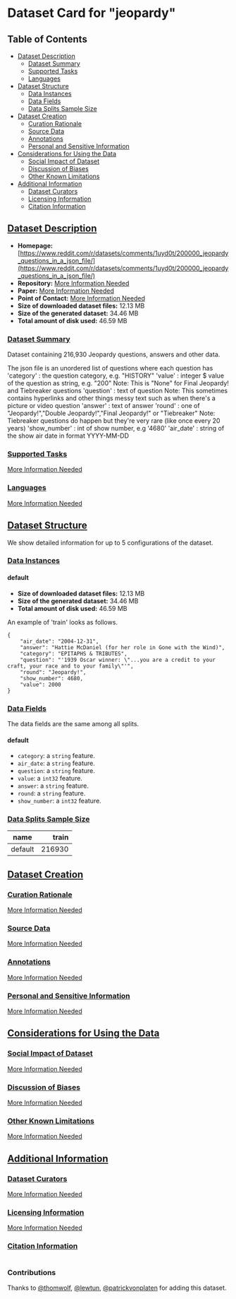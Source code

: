---
---

# Dataset Card for "jeopardy"

## Table of Contents
- [Dataset Description](#dataset-description)
  - [Dataset Summary](#dataset-summary)
  - [Supported Tasks](#supported-tasks)
  - [Languages](#languages)
- [Dataset Structure](#dataset-structure)
  - [Data Instances](#data-instances)
  - [Data Fields](#data-fields)
  - [Data Splits Sample Size](#data-splits-sample-size)
- [Dataset Creation](#dataset-creation)
  - [Curation Rationale](#curation-rationale)
  - [Source Data](#source-data)
  - [Annotations](#annotations)
  - [Personal and Sensitive Information](#personal-and-sensitive-information)
- [Considerations for Using the Data](#considerations-for-using-the-data)
  - [Social Impact of Dataset](#social-impact-of-dataset)
  - [Discussion of Biases](#discussion-of-biases)
  - [Other Known Limitations](#other-known-limitations)
- [Additional Information](#additional-information)
  - [Dataset Curators](#dataset-curators)
  - [Licensing Information](#licensing-information)
  - [Citation Information](#citation-information)

## [Dataset Description](#dataset-description)

- **Homepage:** [https://www.reddit.com/r/datasets/comments/1uyd0t/200000_jeopardy_questions_in_a_json_file/](https://www.reddit.com/r/datasets/comments/1uyd0t/200000_jeopardy_questions_in_a_json_file/)
- **Repository:** [More Information Needed](https://github.com/huggingface/datasets/blob/master/CONTRIBUTING.md#how-to-contribute-to-the-dataset-cards)
- **Paper:** [More Information Needed](https://github.com/huggingface/datasets/blob/master/CONTRIBUTING.md#how-to-contribute-to-the-dataset-cards)
- **Point of Contact:** [More Information Needed](https://github.com/huggingface/datasets/blob/master/CONTRIBUTING.md#how-to-contribute-to-the-dataset-cards)
- **Size of downloaded dataset files:** 12.13 MB
- **Size of the generated dataset:** 34.46 MB
- **Total amount of disk used:** 46.59 MB

### [Dataset Summary](#dataset-summary)

Dataset containing 216,930 Jeopardy questions, answers and other data.

The json file is an unordered list of questions where each question has
'category' : the question category, e.g. "HISTORY"
'value' : integer $ value of the question as string, e.g. "200"
Note: This is "None" for Final Jeopardy! and Tiebreaker questions
'question' : text of question
Note: This sometimes contains hyperlinks and other things messy text such as when there's a picture or video question
'answer' : text of answer
'round' : one of "Jeopardy!","Double Jeopardy!","Final Jeopardy!" or "Tiebreaker"
Note: Tiebreaker questions do happen but they're very rare (like once every 20 years)
'show_number' : int of show number, e.g '4680'
'air_date' : string of the show air date in format YYYY-MM-DD

### [Supported Tasks](#supported-tasks)

[More Information Needed](https://github.com/huggingface/datasets/blob/master/CONTRIBUTING.md#how-to-contribute-to-the-dataset-cards)

### [Languages](#languages)

[More Information Needed](https://github.com/huggingface/datasets/blob/master/CONTRIBUTING.md#how-to-contribute-to-the-dataset-cards)

## [Dataset Structure](#dataset-structure)

We show detailed information for up to 5 configurations of the dataset.

### [Data Instances](#data-instances)

#### default

- **Size of downloaded dataset files:** 12.13 MB
- **Size of the generated dataset:** 34.46 MB
- **Total amount of disk used:** 46.59 MB

An example of 'train' looks as follows.
```
{
    "air_date": "2004-12-31",
    "answer": "Hattie McDaniel (for her role in Gone with the Wind)",
    "category": "EPITAPHS & TRIBUTES",
    "question": "'1939 Oscar winner: \"...you are a credit to your craft, your race and to your family\"'",
    "round": "Jeopardy!",
    "show_number": 4680,
    "value": 2000
}
```

### [Data Fields](#data-fields)

The data fields are the same among all splits.

#### default
- `category`: a `string` feature.
- `air_date`: a `string` feature.
- `question`: a `string` feature.
- `value`: a `int32` feature.
- `answer`: a `string` feature.
- `round`: a `string` feature.
- `show_number`: a `int32` feature.

### [Data Splits Sample Size](#data-splits-sample-size)

| name  |train |
|-------|-----:|
|default|216930|

## [Dataset Creation](#dataset-creation)

### [Curation Rationale](#curation-rationale)

[More Information Needed](https://github.com/huggingface/datasets/blob/master/CONTRIBUTING.md#how-to-contribute-to-the-dataset-cards)

### [Source Data](#source-data)

[More Information Needed](https://github.com/huggingface/datasets/blob/master/CONTRIBUTING.md#how-to-contribute-to-the-dataset-cards)

### [Annotations](#annotations)

[More Information Needed](https://github.com/huggingface/datasets/blob/master/CONTRIBUTING.md#how-to-contribute-to-the-dataset-cards)

### [Personal and Sensitive Information](#personal-and-sensitive-information)

[More Information Needed](https://github.com/huggingface/datasets/blob/master/CONTRIBUTING.md#how-to-contribute-to-the-dataset-cards)

## [Considerations for Using the Data](#considerations-for-using-the-data)

### [Social Impact of Dataset](#social-impact-of-dataset)

[More Information Needed](https://github.com/huggingface/datasets/blob/master/CONTRIBUTING.md#how-to-contribute-to-the-dataset-cards)

### [Discussion of Biases](#discussion-of-biases)

[More Information Needed](https://github.com/huggingface/datasets/blob/master/CONTRIBUTING.md#how-to-contribute-to-the-dataset-cards)

### [Other Known Limitations](#other-known-limitations)

[More Information Needed](https://github.com/huggingface/datasets/blob/master/CONTRIBUTING.md#how-to-contribute-to-the-dataset-cards)

## [Additional Information](#additional-information)

### [Dataset Curators](#dataset-curators)

[More Information Needed](https://github.com/huggingface/datasets/blob/master/CONTRIBUTING.md#how-to-contribute-to-the-dataset-cards)

### [Licensing Information](#licensing-information)

[More Information Needed](https://github.com/huggingface/datasets/blob/master/CONTRIBUTING.md#how-to-contribute-to-the-dataset-cards)

### [Citation Information](#citation-information)

```

```


### Contributions

Thanks to [@thomwolf](https://github.com/thomwolf), [@lewtun](https://github.com/lewtun), [@patrickvonplaten](https://github.com/patrickvonplaten) for adding this dataset.